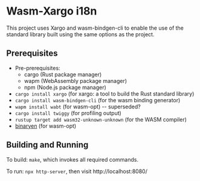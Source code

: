 Wasm-Xargo i18n
===============

This project uses Xargo and wasm-bindgen-cli to enable the use of the standard library built using the same options as the project.

## Prerequisites

- Pre-prerequisites:
	- cargo (Rust package manager)
	- wapm (WebAssembly package manager)
	- npm (Node.js package manager)
- `cargo install xargo` (for xargo: a tool to build the Rust standard library)
- `cargo install wasm-bindgen-cli` (for the wasm binding generator)
- `wapm install wabt` (for wasm-opt) -- superseded?
- `cargo install twiggy` (for profiling output)
- `rustup target add wasm32-unknown-unknown` (for the WASM compiler)
- [binaryen](https://github.com/WebAssembly/binaryen) (for wasm-opt)

## Building and Running

To build: `make`, which invokes all required commands.

To run: `npx http-server`, then visit http://localhost:8080/
